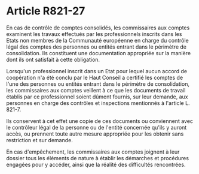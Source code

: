 # Article R821-27

En cas de contrôle de comptes consolidés, les commissaires aux comptes examinent les travaux effectués par les professionnels inscrits dans les Etats non membres de la Communauté européenne en charge du contrôle légal des comptes des personnes ou entités entrant dans le périmètre de consolidation. Ils constituent une documentation appropriée sur la manière dont ils ont satisfait à cette obligation.

Lorsqu'un professionnel inscrit dans un Etat pour lequel aucun accord de coopération n'a été conclu par le Haut Conseil a certifié les comptes de l'une des personnes ou entités entrant dans le périmètre de consolidation, les commissaires aux comptes veillent à ce que les documents de travail établis par ce professionnel soient dûment fournis, sur leur demande, aux personnes en charge des contrôles et inspections mentionnés à l'article L. 821-7.

Ils conservent à cet effet une copie de ces documents ou conviennent avec le contrôleur légal de la personne ou de l'entité concernée qu'ils y auront accès, ou prennent toute autre mesure appropriée pour les obtenir sans restriction et sur demande.

En cas d'empêchement, les commissaires aux comptes joignent à leur dossier tous les éléments de nature à établir les démarches et procédures engagées pour y accéder, ainsi que la réalité des difficultés rencontrées.
